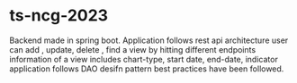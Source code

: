 # ts-ncg-2023
Backend made in spring boot.
Application follows rest api architecture
user can add , update, delete , find a view by hitting different endpoints
information of a view includes chart-type, start date, end-date, indicator
application follows DAO desifn pattern
best practices have been followed.
